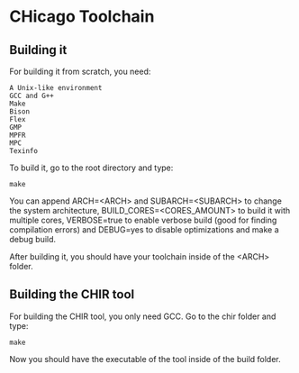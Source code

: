 # CHicago Toolchain

## Building it

For building it from scratch, you need:

	A Unix-like environment
	GCC and G++
	Make
	Bison
	Flex
	GMP
	MPFR
	MPC
	Texinfo

To build it, go to the root directory and type:

	make

You can append ARCH=\<ARCH\> and SUBARCH=\<SUBARCH\> to change the system architecture, BUILD_CORES=\<CORES_AMOUNT\> to build it with multiple cores, VERBOSE=true to enable verbose build (good for finding compilation errors) and DEBUG=yes to disable optimizations and make a debug build.

After building it, you should have your toolchain inside of the \<ARCH\> folder.

## Building the CHIR tool

For building the CHIR tool, you only need GCC.
Go to the chir folder and type:

	make

Now you should have the executable of the tool inside of the build folder.

